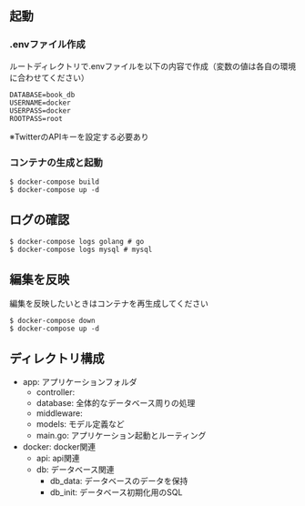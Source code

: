 ## 起動
### .envファイル作成
ルートディレクトリで.envファイルを以下の内容で作成（変数の値は各自の環境に合わせてください）
```
DATABASE=book_db
USERNAME=docker
USERPASS=docker
ROOTPASS=root
```
※TwitterのAPIキーを設定する必要あり
### コンテナの生成と起動
```
$ docker-compose build
$ docker-compose up -d
```

## ログの確認
```
$ docker-compose logs golang # go
$ docker-compose logs mysql # mysql
```

## 編集を反映
編集を反映したいときはコンテナを再生成してください
```
$ docker-compose down
$ docker-compose up -d
```

## ディレクトリ構成
- app: アプリケーションフォルダ
    - controller:
    - database: 全体的なデータベース周りの処理
    - middleware: 
    - models: モデル定義など
    - main.go: アプリケーション起動とルーティング
- docker: docker関連
    -  api: api関連
    - db: データベース関連
        - db_data: データベースのデータを保持
        - db_init: データベース初期化用のSQL
